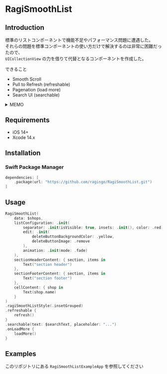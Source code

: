 # RagiSmoothList

## Introduction

標準のリストコンポーネントで機能不足やパフォーマンス問題に遭遇した。  
それらの問題を標準コンポーネントの使い方だけで解決するのは非常に困難だったので、  
`UICollectionView` の力を借りて代替となるコンポーネントを作成した。

できること

- Smooth Scroll
- Pull to Refresh (refreshable)
- Pagenation (load more)
- Search UI (searchable)

<details>
<summary>MEMO</summary>

- `List` の内部で使われているものについては `Instruments` で確認した
  - iOS SDK 16 and iOS 16 -> `UICollectionView`
  - iOS SDK 16 and iOS 15 -> `UITableView`
  - iOS SDK 15 and iOS 16 -> `UITableView`
  - iOS SDK 15 and iOS 15 -> `UITableView`
- パフォーマンスの重大な問題
  - `List` or `List + ForEach` or `ScrollView + LazyVStack + ForEach`
    - `Button` を大量に並べただけで、まともにスクロールできない
      - `Text` に変更するだけで滑らかにスクロールできる...
      - 特に顕著なのは `iPad mini 4th gen`
      - `iPhone 12 Pro` でも、10,000件中 1,000 件を超えた辺りからスクロールが低速になる
  - `List` をうまく使うことでなんとか解決できないかと頑張ったが、どうにもならなかった
- 機能不足の問題
  - Pull to Refresh
    - `List` and iOS 15 未満だと `refreshable` が使えない
  - Load More
    - スクロール領域の終端に到達した際の追加ロードの仕組みがない
    - ※ UIKit にも無い
  - セパレータのデザイン変更
    - `List` and iOS 15 未満だと `listRowSeparator` が使えない
    - `List` and iOS 15 未満だと `listRowSeparatorTint` が使えない

</details>

## Requirements

- iOS 14+
- Xcode 14.x

## Installation

### Swift Package Manager

```swift
dependencies: [
    .package(url: "https://github.com/ragingo/RagiSmoothList.git")
]
```

## Usage

```swift
RagiSmoothList(
    data: $shops,
    listConfiguration: .init(
        separator: .init(isVisible: true, insets: .init(), color: .red),
        edit: .init(
            deleteButtonBackgroundColor: .yellow,
            deleteButtonImage: .remove
        ),
        animation: .init(mode: .fade)
    ),
    sectionHeaderContent: { section, items in
        Text("section header")
    },
    sectionFooterContent: { section, items in
        Text("section footer")
    },
    cellContent: { shop in
        Text(shop.name)
    }
)
.ragiSmoothListStyle(.insetGrouped)
.refreshable {
    refresh()
}
.searchable(text: $searchText, placeholder: "...")
.onLoadMore {
    loadMore()
}
```

## Examples

このリポジトリにある `RagiSmoothListExampleApp` を参照してください

